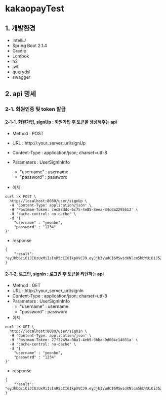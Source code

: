# kakaopayTest

## 1. 개발환경
* IntelliJ
* Spring Boot 2.1.4
* Gradle
* Lombok
* h2
* jwt
* querydsl
* swagger

## 2. api 명세 

### 2-1. 회원인증 및 token 발급

#### 2-1-1. 회원가입, signUp : 회원가입 후 토큰을 생성해주는 api 
* Method : POST
* URL : http://:your_server_url/signUp
* Content-Type : application/json; charset=utf-8
* Parameters : UserSignInInfo
  - "username" : username
  - "password" : password
  
* 예제
```
curl -X POST \
  http://localhost:8080/user/signUp \
  -H 'Content-Type: application/json' \
  -H 'Postman-Token: cec88ddc-6c75-4e85-8eea-44cda2295612' \
  -H 'cache-control: no-cache' \
  -d '{
	"username" : "yeonbn", 
	"password" : "1234"
}'
```  
* response
```
{
    "result": "eyJhbGciOiJIUzUxMiIsInR5cCI6IkpXVCJ9.eyJjb3VudCI6MSwidXNlcm5hbWUiOiJ5ZW9uYm4ifQ.7V4M9N4JyLqlhcepxceTAUzdQHRmkhw1zJshRmw70Zx0zmRceaKwSubYb7fB1DiF8d6YjKThhzWi6xc2xvGk9A"
}
```
#### 2-1-2. 로그인, signIn : 로그인 후 토큰을 리턴하는 api 
* Method : GET
* URL : http://:your_server_url/signIn
* Content-Type : application/json; charset=utf-8
* Parameters : UserSignInInfo
  - "username" : username
  - "password" : password
* 예제 
```
curl -X GET \
  http://localhost:8080/user/signIn \
  -H 'Content-Type: application/json' \
  -H 'Postman-Token: 27f2249a-08a1-4eb5-9bba-9d004c14031a' \
  -H 'cache-control: no-cache' \
  -d '{
	"username" : "yeonbn", 
	"password" : "1234"
}'
```
* response
```
{
    "result": "eyJhbGciOiJIUzUxMiIsInR5cCI6IkpXVCJ9.eyJjb3VudCI6MSwidXNlcm5hbWUiOiJ5ZW9uYm4ifQ.7V4M9N4JyLqlhcepxceTAUzdQHRmkhw1zJshRmw70Zx0zmRceaKwSubYb7fB1DiF8d6YjKThhzWi6xc2xvGk9A"
}
```
